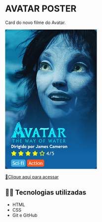 # AVATAR POSTER

Card  do novo filme do Avatar.


![preview](./.github/preview.png)
<br>

[🔗Clique aqui para acessar](https://anarbarros.github.io/Avatar/)

## 👩‍💻 Tecnologias utilizadas

- HTML
- CSS
- Git e GitHub
